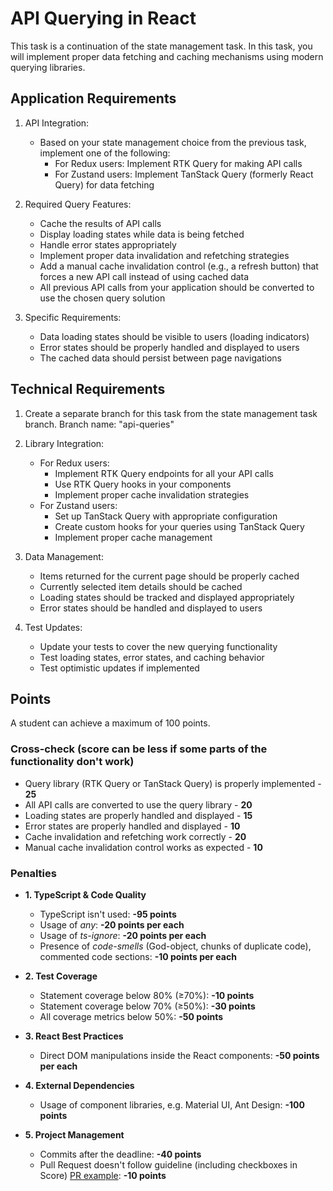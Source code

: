 # API Querying in React

This task is a continuation of the state management task. In this task, you will implement proper data fetching and caching mechanisms using modern querying libraries.

## Application Requirements

1. API Integration:

   - Based on your state management choice from the previous task, implement one of the following:
     - For Redux users: Implement RTK Query for making API calls
     - For Zustand users: Implement TanStack Query (formerly React Query) for data fetching

2. Required Query Features:

   - Cache the results of API calls
   - Display loading states while data is being fetched
   - Handle error states appropriately
   - Implement proper data invalidation and refetching strategies
   - Add a manual cache invalidation control (e.g., a refresh button) that forces a new API call instead of using cached data
   - All previous API calls from your application should be converted to use the chosen query solution

3. Specific Requirements:
   - Data loading states should be visible to users (loading indicators)
   - Error states should be properly handled and displayed to users
   - The cached data should persist between page navigations

## Technical Requirements

1. Create a separate branch for this task from the state management task branch. Branch name: "api-queries"

2. Library Integration:

   - For Redux users:
     - Implement RTK Query endpoints for all your API calls
     - Use RTK Query hooks in your components
     - Implement proper cache invalidation strategies
   - For Zustand users:
     - Set up TanStack Query with appropriate configuration
     - Create custom hooks for your queries using TanStack Query
     - Implement proper cache management

3. Data Management:

   - Items returned for the current page should be properly cached
   - Currently selected item details should be cached
   - Loading states should be tracked and displayed appropriately
   - Error states should be handled and displayed to users

4. Test Updates:
   - Update your tests to cover the new querying functionality
   - Test loading states, error states, and caching behavior
   - Test optimistic updates if implemented

## Points

A student can achieve a maximum of 100 points.

### Cross-check (score can be less if some parts of the functionality don't work)

- Query library (RTK Query or TanStack Query) is properly implemented - **25**
- All API calls are converted to use the query library - **20**
- Loading states are properly handled and displayed - **15**
- Error states are properly handled and displayed - **10**
- Cache invalidation and refetching work correctly - **20**
- Manual cache invalidation control works as expected - **10**

### Penalties

- **1. TypeScript & Code Quality**

  - TypeScript isn't used: **-95 points**
  - Usage of _any_: **-20 points per each**
  - Usage of _ts-ignore_: **-20 points per each**
  - Presence of _code-smells_ (God-object, chunks of duplicate code), commented code sections: **-10 points per each**

- **2. Test Coverage**

  - Statement coverage below 80% (≥70%): **-10 points**
  - Statement coverage below 70% (≥50%): **-30 points**
  - All coverage metrics below 50%: **-50 points**

- **3. React Best Practices**

  - Direct DOM manipulations inside the React components: **-50 points per each**

- **4. External Dependencies**

  - Usage of component libraries, e.g. Material UI, Ant Design: **-100 points**

- **5. Project Management**
  - Commits after the deadline: **-40 points**
  - Pull Request doesn't follow guideline (including checkboxes in Score) [PR example](https://rs.school/docs/en/pull-request-review-process#pull-request-description-must-contain-the-following): **-10 points**
